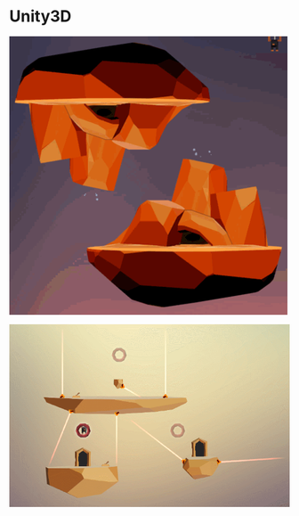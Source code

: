 # Unity3D

![Alt Text](https://github.com/jasperdebeer/Unity3D/blob/master/Spawnkings%20gravity.gif)

![Alt Text](https://github.com/jasperdebeer/Unity3D/blob/master/Spawnkings%20respawn.gif)


